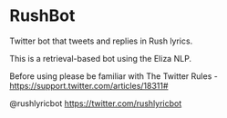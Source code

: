 # RushBot
Twitter bot that tweets and replies in Rush lyrics.

This is a retrieval-based bot using the Eliza NLP.

Before using please be familiar with
The Twitter Rules - https://support.twitter.com/articles/18311#

@rushlyricbot
https://twitter.com/rushlyricbot
